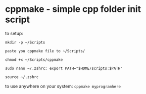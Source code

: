 # cppmake - simple cpp folder init script
to setup:
```
mkdir -p ~/Scripts

paste you cppmake file to ~/Scripts/

chmod +x ~/Scripts/cppmake

sudo nano ~/.zshrc: export PATH="$HOME/scripts:$PATH"

source ~/.zshrc
```
to use anywhere on your system: `cppmake myprogramhere`
